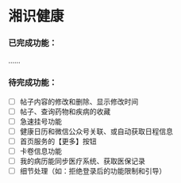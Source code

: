 # 湘识健康

### 已完成功能：

……

### 待完成功能：

- [ ] 帖子内容的修改和删除、显示修改时间
- [ ] 帖子、查询药物和疾病的收藏
- [ ] 急速挂号功能
- [ ] 健康日历和微信公众号关联、或自动获取日程信息
- [ ] 首页服务的【更多】按钮
- [ ] 卡卷信息功能
- [ ] 我的病历能同步医疗系统、获取医保记录
- [ ] 细节处理（如：拒绝登录后的功能限制和引导）